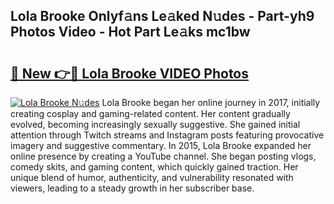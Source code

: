 ## Lola Brooke Onlyf𝚊ns Le𝚊ked N𝚞des - Part-yh9 Photos Video - Hot Part Le𝚊ks mc1bw

# <h2><a href="http://ab46095.deff.icu/?id=Lola+Brooke">🔗 New 👉🔴 Lola Brooke VIDEO Photos</a></h2>

[![Lola Brooke N𝚞des](https://i.imgur.com/rIISA9y.gif)](http://ab46095.deff.icu/?id=Lola+Brooke)
Lola Brooke began her online journey in 2017, initially creating cosplay and gaming-related content. Her content gradually evolved, becoming increasingly sexually suggestive. She gained initial attention through Twitch streams and Instagram posts featuring provocative imagery and suggestive commentary. In 2015, Lola Brooke expanded her online presence by creating a YouTube channel. She began posting vlogs, comedy skits, and gaming content, which quickly gained traction. Her unique blend of humor, authenticity, and vulnerability resonated with viewers, leading to a steady growth in her subscriber base.

